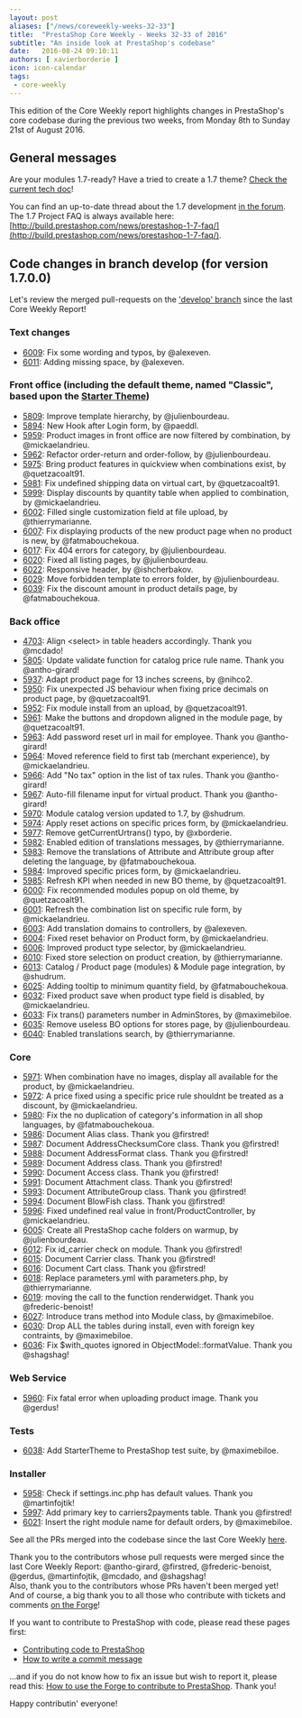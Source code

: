 ```yaml
---
layout: post
aliases: ["/news/coreweekly-weeks-32-33"]
title:  "PrestaShop Core Weekly - Weeks 32-33 of 2016"
subtitle: "An inside look at PrestaShop's codebase"
date:   2016-08-24 09:10:11
authors: [ xavierborderie ]
icon: icon-calendar
tags:
 - core-weekly
---
```


This edition of the Core Weekly report highlights changes in PrestaShop's core codebase during the previous two weeks, from Monday 8th to Sunday 21st of August 2016.


## General messages

Are your modules 1.7-ready? Have a tried to create a 1.7 theme? [Check the current tech doc](https://github.com/PrestaShop/docs)!

You can find an up-to-date thread about the 1.7 development [in the forum](https://www.prestashop.com/forums/topic/480580-want-to-know-more-about-17/).<br/>
The 1.7 Project FAQ is always available here: [http://build.prestashop.com/news/prestashop-1-7-faq/](http://build.prestashop.com/news/prestashop-1-7-faq/).


## Code changes in branch develop (for version 1.7.0.0)

Let's review the merged pull-requests on the ['develop' branch](https://github.com/PrestaShop/PrestaShop/tree/develop) since the last Core Weekly Report!



### Text changes

 * [6009](https://github.com/PrestaShop/PrestaShop/pull/6009): Fix some wording and typos, by @alexeven.
 * [6011](https://github.com/PrestaShop/PrestaShop/pull/6011): Adding missing space, by @alexeven.

 
### Front office (including the default theme, named "Classic", based upon the [Starter Theme](https://github.com/PrestaShop/PrestaShop/tree/develop/themes/classic))

 * [5809](https://github.com/PrestaShop/PrestaShop/pull/5809): Improve template hierarchy, by @julienbourdeau.
 * [5894](https://github.com/PrestaShop/PrestaShop/pull/5894): New Hook after Login form, by @paeddl.
 * [5959](https://github.com/PrestaShop/PrestaShop/pull/5959): Product images in front office are now filtered by combination, by @mickaelandrieu.
 * [5962](https://github.com/PrestaShop/PrestaShop/pull/5962): Refactor order-return and order-follow, by @julienbourdeau.
 * [5975](https://github.com/PrestaShop/PrestaShop/pull/5975): Bring product features in quickview when combinations exist, by @quetzacoalt91.
 * [5981](https://github.com/PrestaShop/PrestaShop/pull/5981): Fix undefined shipping data on virtual cart, by @quetzacoalt91.
 * [5999](https://github.com/PrestaShop/PrestaShop/pull/5999): Display discounts by quantity table when applied to combination, by @mickaelandrieu.
 * [6002](https://github.com/PrestaShop/PrestaShop/pull/6002): Filled single customization field at file upload, by @thierrymarianne.
 * [6007](https://github.com/PrestaShop/PrestaShop/pull/6007): Fix displaying products of the new product page when no product is new, by @fatmabouchekoua.
 * [6017](https://github.com/PrestaShop/PrestaShop/pull/6017): Fix 404 errors for category, by @julienbourdeau.
 * [6020](https://github.com/PrestaShop/PrestaShop/pull/6020): Fixed all listing pages, by @julienbourdeau.
 * [6022](https://github.com/PrestaShop/PrestaShop/pull/6022): Responsive header, by @ishcherbakov.
 * [6029](https://github.com/PrestaShop/PrestaShop/pull/6029): Move forbidden template to errors folder, by @julienbourdeau.
 * [6039](https://github.com/PrestaShop/PrestaShop/pull/6039): Fix the discount amount in product details page, by @fatmabouchekoua.
 

### Back office

 * [4703](https://github.com/PrestaShop/PrestaShop/pull/4703): Align \<select\> in table headers accordingly. Thank you @mcdado!
 * [5805](https://github.com/PrestaShop/PrestaShop/pull/5805): Update validate function for catalog price rule name. Thank you @antho-girard!
 * [5937](https://github.com/PrestaShop/PrestaShop/pull/5937): Adapt product page for 13 inches screens, by @nihco2.
 * [5950](https://github.com/PrestaShop/PrestaShop/pull/5950): Fix unexpected JS behaviour when fixing price decimals on product page, by @quetzacoalt91.
 * [5952](https://github.com/PrestaShop/PrestaShop/pull/5952): Fix module install from an upload, by @quetzacoalt91.
 * [5961](https://github.com/PrestaShop/PrestaShop/pull/5961): Make the buttons and dropdown aligned in the module page, by @quetzacoalt91.
 * [5963](https://github.com/PrestaShop/PrestaShop/pull/5963): Add password reset url in mail for employee. Thank you @antho-girard!
 * [5964](https://github.com/PrestaShop/PrestaShop/pull/5964): Moved reference field to first tab (merchant experience), by @mickaelandrieu.
 * [5966](https://github.com/PrestaShop/PrestaShop/pull/5966): Add "No tax" option in the list of tax rules. Thank you @antho-girard!
 * [5967](https://github.com/PrestaShop/PrestaShop/pull/5967): Auto-fill filename input for virtual product. Thank you @antho-girard!
 * [5970](https://github.com/PrestaShop/PrestaShop/pull/5970): Module catalog version updated to 1.7, by @shudrum.
 * [5974](https://github.com/PrestaShop/PrestaShop/pull/5974): Apply reset actions on specific prices form, by @mickaelandrieu.
 * [5977](https://github.com/PrestaShop/PrestaShop/pull/5977): Remove getCurrentUrtrans() typo, by @xborderie.
 * [5982](https://github.com/PrestaShop/PrestaShop/pull/5982): Enabled edition of translations messages, by @thierrymarianne.
 * [5983](https://github.com/PrestaShop/PrestaShop/pull/5983): Remove the translations of Attribute and Attribute group after deleting the language, by @fatmabouchekoua.
 * [5984](https://github.com/PrestaShop/PrestaShop/pull/5984): Improved specific prices form, by @mickaelandrieu.
 * [5985](https://github.com/PrestaShop/PrestaShop/pull/5985): Refresh KPI when needed in new BO theme, by @quetzacoalt91.
 * [6000](https://github.com/PrestaShop/PrestaShop/pull/6000): Fix recommended modules popup on old theme, by @quetzacoalt91.
 * [6001](https://github.com/PrestaShop/PrestaShop/pull/6001): Refresh the combination list on specific rule form, by @mickaelandrieu.
 * [6003](https://github.com/PrestaShop/PrestaShop/pull/6003): Add translation domains to controllers, by @alexeven.
 * [6004](https://github.com/PrestaShop/PrestaShop/pull/6004): Fixed reset behavior on Product form, by @mickaelandrieu.
 * [6006](https://github.com/PrestaShop/PrestaShop/pull/6006): Improved product type selector, by @mickaelandrieu.
 * [6010](https://github.com/PrestaShop/PrestaShop/pull/6010): Fixed store selection on product creation, by @thierrymarianne.
 * [6013](https://github.com/PrestaShop/PrestaShop/pull/6013): Catalog / Product page (modules) & Module page integration, by @shudrum.
 * [6025](https://github.com/PrestaShop/PrestaShop/pull/6025): Adding tooltip to minimum quantity field, by @fatmabouchekoua.
 * [6032](https://github.com/PrestaShop/PrestaShop/pull/6032): Fixed product save when product type field is disabled, by @mickaelandrieu.
 * [6033](https://github.com/PrestaShop/PrestaShop/pull/6033): Fix trans() parameters number in AdminStores, by @maximebiloe.
 * [6035](https://github.com/PrestaShop/PrestaShop/pull/6035): Remove useless BO options for stores page, by @julienbourdeau.
 * [6040](https://github.com/PrestaShop/PrestaShop/pull/6040): Enabled translations search, by @thierrymarianne.
 
 
### Core

 * [5971](https://github.com/PrestaShop/PrestaShop/pull/5971): When combination have no images, display all available for the product, by @mickaelandrieu.
 * [5972](https://github.com/PrestaShop/PrestaShop/pull/5972): A price fixed using a specific price rule shouldnt be treated as a discount, by @mickaelandrieu.
 * [5980](https://github.com/PrestaShop/PrestaShop/pull/5980): Fix the no duplication of category's information in all shop languages, by @fatmabouchekoua.
 * [5986](https://github.com/PrestaShop/PrestaShop/pull/5986): Document Alias class. Thank you @firstred!
 * [5987](https://github.com/PrestaShop/PrestaShop/pull/5987): Document AddressChecksumCore class. Thank you @firstred!
 * [5988](https://github.com/PrestaShop/PrestaShop/pull/5988): Document AddressFormat class. Thank you @firstred!
 * [5989](https://github.com/PrestaShop/PrestaShop/pull/5989): Document Address class. Thank you @firstred!
 * [5990](https://github.com/PrestaShop/PrestaShop/pull/5990): Document Access class. Thank you @firstred!
 * [5991](https://github.com/PrestaShop/PrestaShop/pull/5991): Document Attachment class. Thank you @firstred!
 * [5993](https://github.com/PrestaShop/PrestaShop/pull/5993): Document AttributeGroup class. Thank you @firstred!
 * [5994](https://github.com/PrestaShop/PrestaShop/pull/5994): Document BlowFish class. Thank you @firstred!
 * [5996](https://github.com/PrestaShop/PrestaShop/pull/5996): Fixed undefined real value in front/ProductController, by @mickaelandrieu.
 * [6005](https://github.com/PrestaShop/PrestaShop/pull/6005): Create all PrestaShop cache folders on warmup, by @julienbourdeau.
 * [6012](https://github.com/PrestaShop/PrestaShop/pull/6012): Fix id_carrier check on module. Thank you @firstred!
 * [6015](https://github.com/PrestaShop/PrestaShop/pull/6015): Document Carrier class. Thank you @firstred!
 * [6016](https://github.com/PrestaShop/PrestaShop/pull/6016): Document Cart class. Thank you @firstred!
 * [6018](https://github.com/PrestaShop/PrestaShop/pull/6018): Replace parameters.yml with parameters.php, by @thierrymarianne.
 * [6019](https://github.com/PrestaShop/PrestaShop/pull/6019): moving the call to the function renderwidget. Thank you @frederic-benoist!
 * [6027](https://github.com/PrestaShop/PrestaShop/pull/6027): Introduce trans method into Module class, by @maximebiloe.
 * [6030](https://github.com/PrestaShop/PrestaShop/pull/6030): Drop ALL the tables during install, even with foreign key contraints, by @maximebiloe.
 * [6036](https://github.com/PrestaShop/PrestaShop/pull/6036): Fix $with_quotes ignored in ObjectModel::formatValue. Thank you @shagshag!

 
### Web Service

 * [5960](https://github.com/PrestaShop/PrestaShop/pull/5960): Fix fatal error when uploading product image. Thank you @gerdus!
 
 
### Tests
 
 * [6038](https://github.com/PrestaShop/PrestaShop/pull/6038): Add StarterTheme to PrestaShop test suite, by @maximebiloe.
 

### Installer

 * [5958](https://github.com/PrestaShop/PrestaShop/pull/5958): Check if settings.inc.php has default values. Thank you @martinfojtik!
 * [5997](https://github.com/PrestaShop/PrestaShop/pull/5997): Add primary key to carriers2payments table. Thank you @firstred!
 * [6021](https://github.com/PrestaShop/PrestaShop/pull/6021): Insert the right module name for default orders, by @maximebiloe.

 
See all the PRs merged into the codebase since the last Core Weekly [here](https://github.com/PrestaShop/PrestaShop/pulls?utf8=%E2%9C%93&q=is%3Apr%20is%3Aclosed%20merged%3A2016-08-08..2016-08-21%20sort%3Acreated-asc%20base%3Adevelop%20).

Thank you to the contributors whose pull requests were merged since the last Core Weekly Report: @antho-girard, @firstred, @frederic-benoist, @gerdus, @martinfojtik, @mcdado, and @shagshag!  
Also, thank you to the contributors whose PRs haven't been merged yet! And of course, a big thank you to all those who contribute with tickets and comments [on the Forge](http://forge.prestashop.com/browse/BOOM/?selectedTab=com.atlassian.jira.jira-projects-plugin:summary-panel)!

If you want to contribute to PrestaShop with code, please read these pages first:

 * [Contributing code to PrestaShop](http://doc.prestashop.com/display/PS16/Contributing+code+to+PrestaShop)
 * [How to write a commit message](http://doc.prestashop.com/display/PS16/How+to+write+a+commit+message)

...and if you do not know how to fix an issue but wish to report it, please read this: [How to use the Forge to contribute to PrestaShop](http://doc.prestashop.com/display/PS16/How+to+use+the+Forge+to+contribute+to+PrestaShop). Thank you!

Happy contributin' everyone!

